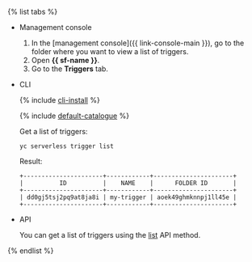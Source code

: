 {% list tabs %}

- Management console

    1. In the [management console]({{ link-console-main }}), go to the folder where you want to view a list of triggers.
    1. Open **{{ sf-name }}**.
    1. Go to the **Triggers** tab.

- CLI

    {% include [cli-install](../cli-install.md) %}

    {% include [default-catalogue](../default-catalogue.md) %}

    Get a list of triggers:

    ```
    yc serverless trigger list
    ```

    Result:

    ```
    +----------------------+------------+----------------------+
    |          ID          |    NAME    |      FOLDER ID       |
    +----------------------+------------+----------------------+
    | dd0gj5tsj2pq9at8ja8i | my-trigger | aoek49ghmknnpj1ll45e |
    +----------------------+------------+----------------------+
    ```

- API

    You can get a list of triggers using the [list](../../functions/triggers/api-ref/Trigger/list.md) API method.

{% endlist %}
